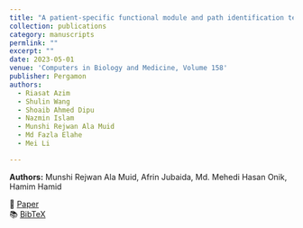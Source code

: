 ```yaml
---
title: "A patient-specific functional module and path identification technique from RNA-seq data"
collection: publications
category: manuscripts
permlink: ""
excerpt: ""
date: 2023-05-01
venue: 'Computers in Biology and Medicine, Volume 158'
publisher: Pergamon
authors:
  - Riasat Azim
  - Shulin Wang
  - Shoaib Ahmed Dipu
  - Nazmin Islam
  - Munshi Rejwan Ala Muid
  - Md Fazla Elahe
  - Mei Li

---
```

**Authors:** Munshi Rejwan Ala Muid, Afrin Jubaida, Md. Mehedi Hasan Onik, Hamim Hamid 


📄 [Paper](https://www.sciencedirect.com/science/article/abs/pii/S0010482523003360)  
📚 [BibTeX](http://rezwan-muid.github.io/files/bioinformatics.bib)  
